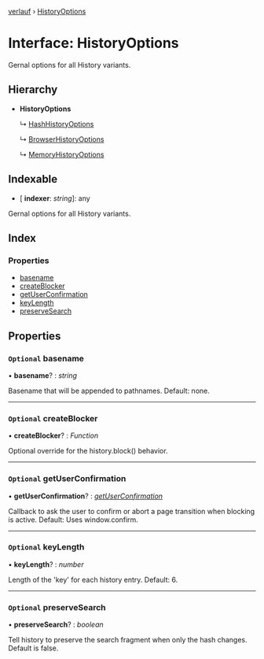 [verlauf](../README.md) › [HistoryOptions](historyoptions.md)

# Interface: HistoryOptions

Gernal options for all History variants.

## Hierarchy

* **HistoryOptions**

  ↳ [HashHistoryOptions](hashhistoryoptions.md)

  ↳ [BrowserHistoryOptions](browserhistoryoptions.md)

  ↳ [MemoryHistoryOptions](memoryhistoryoptions.md)

## Indexable

* \[ **indexer**: *string*\]: any

Gernal options for all History variants.

## Index

### Properties

* [basename](historyoptions.md#optional-basename)
* [createBlocker](historyoptions.md#optional-createblocker)
* [getUserConfirmation](historyoptions.md#optional-getuserconfirmation)
* [keyLength](historyoptions.md#optional-keylength)
* [preserveSearch](historyoptions.md#optional-preservesearch)

## Properties

### `Optional` basename

• **basename**? : *string*

Basename that will be appended to pathnames. Default: none.

___

### `Optional` createBlocker

• **createBlocker**? : *Function*

Optional override for the history.block() behavior.

___

### `Optional` getUserConfirmation

• **getUserConfirmation**? : *[getUserConfirmation](historyoptions.md#optional-getuserconfirmation)*

Callback to ask the user to confirm or abort a page transition when blocking is active.
Default: Uses window.confirm.

___

### `Optional` keyLength

• **keyLength**? : *number*

Length of the 'key' for each history entry. Default: 6.

___

### `Optional` preserveSearch

• **preserveSearch**? : *boolean*

Tell history to preserve the search fragment when only the hash changes.
Default is false.
